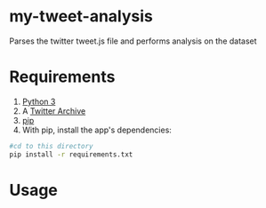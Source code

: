 # my-tweet-analysis
Parses the twitter tweet.js file and performs analysis on the dataset

# Requirements
1. [Python 3](https://www.python.org/downloads/release/python-391/)
1. A [Twitter Archive](https://help.twitter.com/en/managing-your-account/how-to-download-your-twitter-archive)
1. [pip](https://pip.pypa.io/en/stable/installing/)
1. With pip, install the app's dependencies:
```bash
#cd to this directory
pip install -r requirements.txt
```

# Usage
